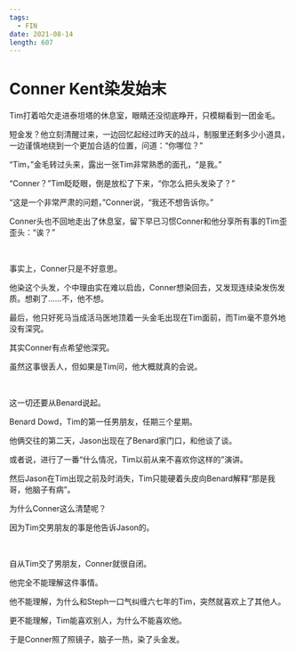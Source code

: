```yaml
---
tags:
  - FIN
date: 2021-08-14
length: 607
---
```


# Conner Kent染发始末

Tim打着哈欠走进泰坦塔的休息室，眼睛还没彻底睁开，只模糊看到一团金毛。

短金发？他立刻清醒过来，一边回忆起经过昨天的战斗，制服里还剩多少小道具，一边谨慎地绕到一个更加合适的位置，问道：“你哪位？”

“Tim，”金毛转过头来，露出一张Tim非常熟悉的面孔，“是我。”

“Conner？”Tim眨眨眼，倒是放松了下来，“你怎么把头发染了？”

“这是一个非常严肃的问题，”Conner说，“我还不想告诉你。”

Conner头也不回地走出了休息室，留下早已习惯Conner和他分享所有事的Tim歪歪头：“诶？”

<br>

事实上，Conner只是不好意思。

他染这个头发，个中理由实在难以启齿，Conner想染回去，又发现连续染发伤发质。想剃了……不，他不想。

最后，他只好死马当成活马医地顶着一头金毛出现在Tim面前，而Tim毫不意外地没有深究。

其实Conner有点希望他深究。

虽然这事很丢人，但如果是Tim问，他大概就真的会说。

<br>

这一切还要从Benard说起。

Benard Dowd，Tim的第一任男朋友，任期三个星期。

他俩交往的第二天，Jason出现在了Benard家门口，和他谈了谈。

或者说，进行了一番“什么情况，Tim以前从来不喜欢你这样的”演讲。

然后Jason在Tim出现之前及时消失，Tim只能硬着头皮向Benard解释“那是我哥，他脑子有病”。

为什么Conner这么清楚呢？

因为Tim交男朋友的事是他告诉Jason的。

<br>

自从Tim交了男朋友，Conner就很自闭。

他完全不能理解这件事情。

他不能理解，为什么和Steph一口气纠缠六七年的Tim，突然就喜欢上了其他人。

更不能理解，Tim能喜欢别人，为什么不能喜欢他。

于是Conner照了照镜子，脑子一热，染了头金发。
